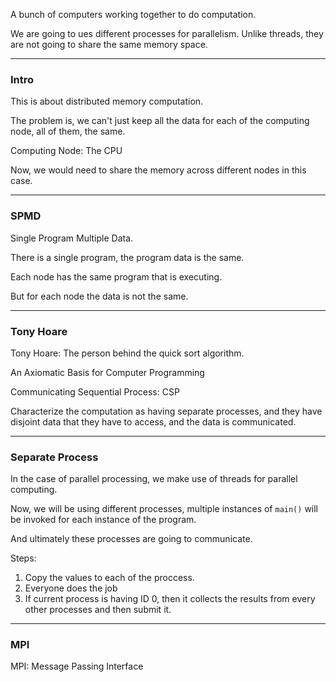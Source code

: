 A bunch of computers working together to do computation. 

We are going to ues different processes for parallelism. Unlike threads, they are not going to share the same memory space. 

---
### **Intro**

This is about distributed memory computation. 

The problem is, we can't just keep all the data for each of the computing node, all of them, the same. 

Computing Node: The CPU

Now, we would need to share the memory across different nodes in this case. 

---
### **SPMD**

Single Program Multiple Data. 

There is a single program, the program data is the same. 

Each node has the same program that is executing. 

But for each node the data is not the same. 

---
### **Tony Hoare**

Tony Hoare: The person behind the quick sort algorithm. 

An Axiomatic Basis for Computer Programming

Communicating Sequential Process: CSP

Characterize the computation as having separate processes, and they have disjoint data that they have to access, and the data is communicated. 

---
### **Separate Process**

In the case of parallel processing, we make use of threads for parallel computing. 

Now, we will be using different processes, multiple instances of `main()` will be invoked for each instance of the program. 

And ultimately these processes are going to communicate. 

Steps: 
1. Copy the values to each of the proccess. 
2. Everyone does the job
3. If current process is having ID 0, then it collects the results from every other processes and then submit it. 

---
### **MPI**

MPI: Message Passing Interface

```cpp


```





